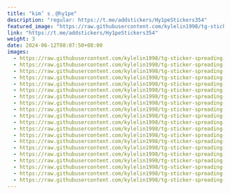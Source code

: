 ```yaml
---
title: "kim’ s﹐@hy1pe"
description: "regular: https://t.me/addstickers/Hy1peStickers354"
featured_image: "https://raw.githubusercontent.com/kylelin1998/tg-sticker-spreading-worldwide-images/main/img/37cd641f-ef87-47c2-ade3-2c5ac2f91c89.jpg"
link: "https://t.me/addstickers/Hy1peStickers354"
weight: 3
date: 2024-06-12T08:07:50+08:00
images:
  - https://raw.githubusercontent.com/kylelin1998/tg-sticker-spreading-worldwide-images/main/img/37cd641f-ef87-47c2-ade3-2c5ac2f91c89.jpg
  - https://raw.githubusercontent.com/kylelin1998/tg-sticker-spreading-worldwide-images/main/img/a213cfc5-4e47-4d3a-bf2d-c024f5b92530.jpg
  - https://raw.githubusercontent.com/kylelin1998/tg-sticker-spreading-worldwide-images/main/img/b9eb222a-e471-4ecf-b9b3-3ba2a6bb6ebf.jpg
  - https://raw.githubusercontent.com/kylelin1998/tg-sticker-spreading-worldwide-images/main/img/dceb2354-f087-4c67-81e3-80b607513d2f.jpg
  - https://raw.githubusercontent.com/kylelin1998/tg-sticker-spreading-worldwide-images/main/img/dca223ec-6e6d-438c-96e9-506b1312f343.jpg
  - https://raw.githubusercontent.com/kylelin1998/tg-sticker-spreading-worldwide-images/main/img/0d28c68c-88e0-4f5f-b45e-e8882bea1194.jpg
  - https://raw.githubusercontent.com/kylelin1998/tg-sticker-spreading-worldwide-images/main/img/554beb8e-1829-448a-a867-31e4807c90f6.jpg
  - https://raw.githubusercontent.com/kylelin1998/tg-sticker-spreading-worldwide-images/main/img/2fe721db-4464-4c2d-8874-e891de6df242.jpg
  - https://raw.githubusercontent.com/kylelin1998/tg-sticker-spreading-worldwide-images/main/img/b8c79aef-3e11-4f73-bc87-83a9e7478143.jpg
  - https://raw.githubusercontent.com/kylelin1998/tg-sticker-spreading-worldwide-images/main/img/d07a3070-d806-4a2a-8636-5c7b3e44494d.jpg
  - https://raw.githubusercontent.com/kylelin1998/tg-sticker-spreading-worldwide-images/main/img/8e8ae99d-d6a0-4a71-bf3a-f07099e54756.jpg
  - https://raw.githubusercontent.com/kylelin1998/tg-sticker-spreading-worldwide-images/main/img/3389d606-406e-4899-86ac-b929121cc122.jpg
  - https://raw.githubusercontent.com/kylelin1998/tg-sticker-spreading-worldwide-images/main/img/1bb7ef69-21ff-4a88-b045-a314d02f55e5.jpg
  - https://raw.githubusercontent.com/kylelin1998/tg-sticker-spreading-worldwide-images/main/img/b5443af6-d4e8-4034-8c7a-6fd0b50bd1a5.jpg
  - https://raw.githubusercontent.com/kylelin1998/tg-sticker-spreading-worldwide-images/main/img/bd23b567-8b7b-4d75-9625-3df8c6cb8e51.jpg
  - https://raw.githubusercontent.com/kylelin1998/tg-sticker-spreading-worldwide-images/main/img/3e03f054-b82f-4907-af3f-944907dec7bb.jpg
  - https://raw.githubusercontent.com/kylelin1998/tg-sticker-spreading-worldwide-images/main/img/4c15bb71-776e-4d16-b45d-520b6d98a70d.jpg
  - https://raw.githubusercontent.com/kylelin1998/tg-sticker-spreading-worldwide-images/main/img/f1582b55-bcd0-4cbd-8ec1-2a97d2f3a193.jpg
  - https://raw.githubusercontent.com/kylelin1998/tg-sticker-spreading-worldwide-images/main/img/a988a476-0595-41a6-b576-0dc15d43a849.jpg
  - https://raw.githubusercontent.com/kylelin1998/tg-sticker-spreading-worldwide-images/main/img/c2070442-6354-45ef-907f-0804666ad158.jpg
---
```

